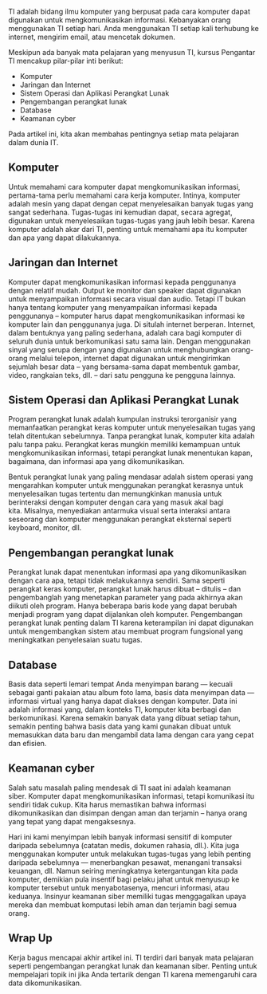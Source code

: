 TI adalah bidang ilmu komputer yang berpusat pada cara komputer dapat digunakan untuk mengkomunikasikan informasi. Kebanyakan orang menggunakan TI setiap hari. Anda menggunakan TI setiap kali terhubung ke internet, mengirim email, atau mencetak dokumen.

Meskipun ada banyak mata pelajaran yang menyusun TI, kursus Pengantar TI mencakup pilar-pilar inti berikut:

-   Komputer
-   Jaringan dan Internet
-   Sistem Operasi dan Aplikasi Perangkat Lunak
-   Pengembangan perangkat lunak
-   Database
-   Keamanan cyber

Pada artikel ini, kita akan membahas pentingnya setiap mata pelajaran dalam dunia IT.

## Komputer

Untuk memahami cara komputer dapat mengkomunikasikan informasi, pertama-tama perlu memahami cara kerja komputer. Intinya, komputer adalah mesin yang dapat dengan cepat menyelesaikan banyak tugas yang sangat sederhana. Tugas-tugas ini kemudian dapat, secara agregat, digunakan untuk menyelesaikan tugas-tugas yang jauh lebih besar. Karena komputer adalah akar dari TI, penting untuk memahami apa itu komputer dan apa yang dapat dilakukannya.

## Jaringan dan Internet

Komputer dapat mengkomunikasikan informasi kepada penggunanya dengan relatif mudah. Output ke monitor dan speaker dapat digunakan untuk menyampaikan informasi secara visual dan audio. Tetapi IT bukan hanya tentang komputer yang menyampaikan informasi kepada penggunanya – komputer harus dapat mengkomunikasikan informasi ke komputer lain dan penggunanya juga. Di situlah internet berperan. Internet, dalam bentuknya yang paling sederhana, adalah cara bagi komputer di seluruh dunia untuk berkomunikasi satu sama lain. Dengan menggunakan sinyal yang serupa dengan yang digunakan untuk menghubungkan orang-orang melalui telepon, internet dapat digunakan untuk mengirimkan sejumlah besar data – yang bersama-sama dapat membentuk gambar, video, rangkaian teks, dll. – dari satu pengguna ke pengguna lainnya.

## Sistem Operasi dan Aplikasi Perangkat Lunak

Program perangkat lunak adalah kumpulan instruksi terorganisir yang memanfaatkan perangkat keras komputer untuk menyelesaikan tugas yang telah ditentukan sebelumnya. Tanpa perangkat lunak, komputer kita adalah palu tanpa paku. Perangkat keras mungkin memiliki kemampuan untuk mengkomunikasikan informasi, tetapi perangkat lunak menentukan kapan, bagaimana, dan informasi apa yang dikomunikasikan.

Bentuk perangkat lunak yang paling mendasar adalah sistem operasi yang mengarahkan komputer untuk menggunakan perangkat kerasnya untuk menyelesaikan tugas tertentu dan memungkinkan manusia untuk berinteraksi dengan komputer dengan cara yang masuk akal bagi kita. Misalnya, menyediakan antarmuka visual serta interaksi antara seseorang dan komputer menggunakan perangkat eksternal seperti keyboard, monitor, dll.

## Pengembangan perangkat lunak

Perangkat lunak dapat menentukan informasi apa yang dikomunikasikan dengan cara apa, tetapi tidak melakukannya sendiri. Sama seperti perangkat keras komputer, perangkat lunak harus dibuat – ditulis – dan pengembanglah yang menetapkan parameter yang pada akhirnya akan diikuti oleh program. Hanya beberapa baris kode yang dapat berubah menjadi program yang dapat dijalankan oleh komputer. Pengembangan perangkat lunak penting dalam TI karena keterampilan ini dapat digunakan untuk mengembangkan sistem atau membuat program fungsional yang meningkatkan penyelesaian suatu tugas.

## Database

Basis data seperti lemari tempat Anda menyimpan barang — kecuali sebagai ganti pakaian atau album foto lama, basis data menyimpan data — informasi virtual yang hanya dapat diakses dengan komputer. Data ini adalah informasi yang, dalam konteks TI, komputer kita berbagi dan berkomunikasi. Karena semakin banyak data yang dibuat setiap tahun, semakin penting bahwa basis data yang kami gunakan dibuat untuk memasukkan data baru dan mengambil data lama dengan cara yang cepat dan efisien.

## Keamanan cyber

Salah satu masalah paling mendesak di TI saat ini adalah keamanan siber. Komputer dapat mengkomunikasikan informasi, tetapi komunikasi itu sendiri tidak cukup. Kita harus memastikan bahwa informasi dikomunikasikan dan disimpan dengan aman dan terjamin – hanya orang yang tepat yang dapat mengaksesnya.

Hari ini kami menyimpan lebih banyak informasi sensitif di komputer daripada sebelumnya (catatan medis, dokumen rahasia, dll.). Kita juga menggunakan komputer untuk melakukan tugas-tugas yang lebih penting daripada sebelumnya — menerbangkan pesawat, menangani transaksi keuangan, dll. Namun seiring meningkatnya ketergantungan kita pada komputer, demikian pula insentif bagi pelaku jahat untuk menyusup ke komputer tersebut untuk menyabotasenya, mencuri informasi, atau keduanya. Insinyur keamanan siber memiliki tugas menggagalkan upaya mereka dan membuat komputasi lebih aman dan terjamin bagi semua orang.

## Wrap Up

Kerja bagus mencapai akhir artikel ini. TI terdiri dari banyak mata pelajaran seperti pengembangan perangkat lunak dan keamanan siber. Penting untuk mempelajari topik ini jika Anda tertarik dengan TI karena memengaruhi cara data dikomunikasikan.